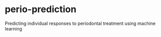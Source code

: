 # perio-prediction
Predicting individual responses to periodontal treatment using machine learning 
